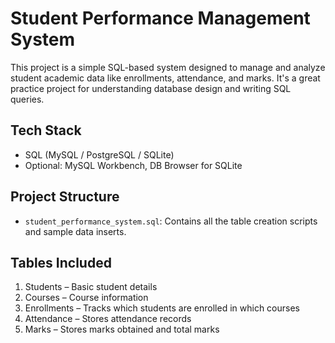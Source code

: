 # Student Performance Management System 

This project is a simple SQL-based system designed to manage and analyze student academic data like enrollments, attendance, and marks. It's a great practice project for understanding database design and writing SQL queries.

##  Tech Stack

- SQL (MySQL / PostgreSQL / SQLite)
- Optional: MySQL Workbench, DB Browser for SQLite

## Project Structure

- `student_performance_system.sql`: Contains all the table creation scripts and sample data inserts.

## Tables Included

1. Students  – Basic student details
2. Courses – Course information
3. Enrollments – Tracks which students are enrolled in which courses
4. Attendance – Stores attendance records
5. Marks – Stores marks obtained and total marks

